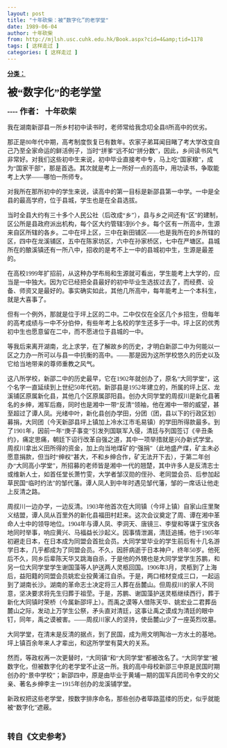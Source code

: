 ```yaml
---
layout: post
title: "十年砍柴：被“数字化”的老学堂"
date: 1989-06-04
author: 十年砍柴
from: http://mjlsh.usc.cuhk.edu.hk/Book.aspx?cid=4&amp;tid=1178
tags: [ 这样走过 ]
categories: [ 这样走过 ]
---
```


<div style="margin: 15px 10px 10px 0px;">
<div>
<span id="ctl00_ContentPlaceHolder1_chapter1_SubjectLabel" style="font-weight:bold;text-decoration:underline;">
   分类：
  </span>
</div>
<p class="MsoNormal">
<span style="FONT-FAMILY: 宋体">
<b>
<font size="5">
     被“数字化”的老学堂
    </font>
<?xml:namespace prefix = o />
<o:p>
</o:p>
</b>
</span>
</p>
<p class="MsoNormal">
<b>
<font size="4">
<span style="FONT-FAMILY: 宋体">
     ----
    </span>
<span lang="ZH-CN" style="FONT-FAMILY: 宋体">
     作者：
    </span>
<span style="FONT-FAMILY: 宋体">
     十年砍柴
    </span>
</font>
</b>
</p>
<p class="MsoNormal">
<span style="FONT-FAMILY: 宋体">
   我在湖南新邵县一所乡村初中读书时，老师常给我念叨全县8所高中的优劣。
  </span>
<span style="FONT-FAMILY: 宋体">
</span>
</p>
<p class="MsoNormal">
<span style="FONT-FAMILY: 宋体">
   那正是80年代中期，高考制度恢复已有数年。农家子弟耳闻目睹了考大学改变自己乃至全家命运的鲜活例子，当时“拼爹”远不如“拼分数”，因此，乡间读书风气非常好。对我们这些初中生来说，初中毕业直接考中专，马上吃“国家粮”，成为“国家干部”，那是首选。其次就是考上一所好一点的高中，用功读书，争取能考上大学——哪怕一所师专。
  </span>
<span style="FONT-FAMILY: 宋体">
</span>
</p>
<p class="MsoNormal">
<span style="FONT-FAMILY: 宋体">
   对我所在那所初中的学生来说，读高中的第一目标是新邵县第一中学。一中是全县的最高学府，位于县城，学生也是在全县选拔。
  </span>
<span style="FONT-FAMILY: 宋体">
</span>
</p>
<p class="MsoNormal">
<span style="FONT-FAMILY: 宋体">
   当时全县大约有三十多个人民公社（后改成“乡”），县与乡之间还有“区”的建制，区公所是县政府派出机构，每个区大约管辖5到6个乡。每个区有一所高中，生源来自区所辖的各乡。二中在坪上区，三中在新田铺区——也是我所在的乡所辖的区，四中在龙溪铺区，五中在陈家坊区，六中在孙家桥区，七中在严塘区。县城所在的酿溪镇还有一所八中，招收的是考不上一中的县城初中生，生源是最差的。
  </span>
<span style="FONT-FAMILY: 宋体">
</span>
</p>
<p class="MsoNormal">
<span style="FONT-FAMILY: 宋体">
   在高校1999年扩招前，从这种办学布局和生源就可看出，学生能考上大学的，应当是一中独大。因为它已经把全县最好的初中毕业生选拔过去了，而经费、设备、师资又是最好的。事实确实如此，其他几所高中，每年能考上一个本科生，就是大喜事了。
  </span>
<span style="FONT-FAMILY: 宋体">
</span>
</p>
<p class="MsoNormal">
<span style="FONT-FAMILY: 宋体">
   但有一个例外，那就是位于坪上区的二中。二中仅仅在全区几个乡招生，但每年的高考成绩与一中不分伯仲，有些年考上名校的学生还多于一中。坪上区的优秀初中生也愿意留在二中，而不愿进位于县城的一中。
  </span>
</p>
<p class="MsoNormal">
<span style="FONT-FAMILY: 宋体">
   等我后来离开湖南，北上求学，在了解故乡的历史，才明白新邵二中为何能以一区之力办一所可以与县一中抗衡的高中。——那是因为这所学校悠久的历史以及它给当地带来的尊师重教之风气。
  </span>
</p>
<p class="MsoNormal">
<span style="FONT-FAMILY: 宋体">
   这八所学校，新邵二中的历史最早，它在1902年就创办了，原名“大同学堂”，这个名字一直延续到上世纪50年代初。新邵县是1952年建立的，所属的坪上区、龙溪铺区原属新化县，其他几个区原属邵阳县。创办大同学堂的周叔川是新化县著名的乡绅，湘军后裔，同时也是湘中一带“反清”领袖，他在湘中一带的威望，甚至超过了谭人凤。光绪中叶，新化县创办学田，分团（团，县以下的行政区划）募捐，大同团（今天新邵县坪上镇加上冷水江市毛易镇）的学田所得款最多。到了1901年，因前一年“庚子事变”引发列国联军入侵，清廷与列国签订《辛丑条约》，痛定思痛，朝廷下诏行改革自强之道，其中一项举措就是兴办新式学堂。周叔川拿出义田所得的资金，加上向当地煤矿的“强捐”（此地盛产煤，矿主未必愿意捐款，但当时“绅权”甚大，不和乡绅合作，矿无法开下去），于第二年创办“大同高小学堂”，所招募的老师皆是湘中一代的翘楚，其中许多人是反清志士或维新人士，如首任堂长萧竹雯，大学者邹汉勋的侄孙、老同盟会员、后参加起草民国“临时约法”的邹代藩。谭人凤人到中年时遇见邹代藩，邹的一席话让他走上反清之路。
  </span>
<span style="FONT-FAMILY: 宋体">
</span>
</p>
<p class="MsoNormal">
<span style="FONT-FAMILY: 宋体">
   周叔川一边办学，一边反清。1903年他首次在大同镇（今坪上镇）自家山庄里聚义结盟，谭人凤从百里外的新化县福田村赶来。这次会议奠定了周、谭在湘中革命人士中的领导地位。1904年与谭人凤、李洞天、唐镜三、李燮和等谋于宝庆各地同时举事，响应黄兴、马福益长沙起义。因事情泄漏，清廷追捕，他于1905年初避走日本，在日本成为同盟会首批会员。大同学堂毕业的学生前后有十几名游学日本，几乎都成为了同盟会员。不久，因肝病逝于日本神户，终年50岁。他死后不久，同乡后辈陈天华又跳海自杀，于是他的外甥也是大同学堂学生苏鹏，和另一位大同学堂学生谢国藻等人护送两人灵柩回国。1906年3月，灵柩到了上海后，益阳籍的同盟会员姚宏业投黄浦江自杀。于是，两口棺材变成三口，一起运到了湖南长沙。湖南的革命志士决定将三人葬在岳麓山。但周叔川的家人不同意，坚决要求将先生归葬于祖茔。于是，苏鹏、谢国藻护送灵柩继续西行，葬于新化大同镇时荣桥（今属新邵坪上）。而禹之谟等人借陈天华、姚宏业二君葬岳麓山之际，发动上万学生公祭，矛头直对清廷，这事让禹之谟成为清廷的眼中钉，同年，禹之谟被害。——周叔川家人的坚持，使岳麓山少了一座英烈坟墓。
   <o:p>
</o:p>
</span>
</p>
<p class="MsoNormal">
<span style="FONT-FAMILY: 宋体">
   大同学堂，在清末是反清的据点，到了民国，成为用文明陶冶一方水土的基地。坪上镇百余年来人才辈出，和这所学堂有莫大的关系。
  </span>
<span style="FONT-FAMILY: 宋体">
</span>
</p>
<p class="MsoNormal">
<span style="FONT-FAMILY: 宋体">
   然而，等政权再一次更替时，“大同镇”和“大同学堂”都被改名了。“大同学堂”被数字化，但被数字化的老学堂不止这一所。我的高中母校新邵三中原是民国时期创办的“景中学校”；新邵四中，原是由毕业于黄埔一期的国军兵团司令李文的父亲、著名乡绅李主一1915年创办的龙溪铺学堂。
   <o:p>
</o:p>
</span>
</p>
<p class="MsoNormal">
<span style="FONT-FAMILY: 宋体">
   新政权把这些老学堂，按数字排序命名，那些创办者筚路蓝缕的历史，似乎就能被“数字化”遮蔽。
  </span>
</p>
<p class="MsoNormal">
<span style="FONT-FAMILY: 宋体">
<br/>
</span>
</p>
<p class="MsoNormal">
<span style="FONT-FAMILY: 宋体">
<font size="4">
<b>
     转自《文史参考》
    </b>
</font>
</span>
</p>
</div>
